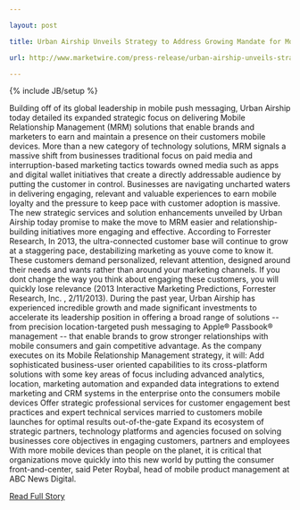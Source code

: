 ---
layout: post
title: Urban Airship Unveils Strategy to Address Growing Mandate for Mobile Relationship Management
url: http://www.marketwire.com/press-release/urban-airship-unveils-strategy-address-growing-mandate-mobile-relationship-management-1765437.htm
---
{% include JB/setup %}
<p>  Building off of its global leadership in mobile push messaging, Urban Airship today detailed its expanded strategic focus on delivering Mobile Relationship Management (MRM) solutions that enable brands and marketers to earn and maintain a presence on their customers mobile devices.  More than a new category of technology solutions, MRM signals a massive shift from businesses traditional focus on paid media and interruption-based marketing tactics towards owned media such as apps and digital wallet initiatives that create a directly addressable audience by putting the customer in control.  Businesses are navigating uncharted waters in delivering engaging, relevant and valuable experiences to earn mobile loyalty and the pressure to keep pace with customer adoption is massive.  The new strategic services and solution enhancements unveiled by Urban Airship today promise to make the move to MRM easier and relationship-building initiatives more engaging and effective.  According to Forrester Research, In 2013, the ultra-connected customer base will continue to grow at a staggering pace, destabilizing marketing as youve come to know it.  These customers demand personalized, relevant attention, designed around their needs and wants rather than around your marketing channels.  If you dont change the way you think about engaging these customers, you will quickly lose relevance (2013 Interactive Marketing Predictions, Forrester Research, Inc.  , 2/11/2013).  During the past year, Urban Airship has experienced incredible growth and made significant investments to accelerate its leadership position in offering a broad range of solutions -- from precision location-targeted push messaging to Apple® Passbook® management -- that enable brands to grow stronger relationships with mobile consumers and gain competitive advantage.  As the company executes on its Mobile Relationship Management strategy, it will:
Add sophisticated business-user oriented capabilities to its cross-platform solutions with some key areas of focus including advanced analytics, location, marketing automation and expanded data integrations to extend marketing and CRM systems in the enterprise onto the consumers mobile devices
Offer strategic professional services for customer engagement best practices and expert technical services married to customers mobile launches for optimal results out-of-the-gate
Expand its ecosystem of strategic partners, technology platforms and agencies focused on solving businesses core objectives in engaging customers, partners and employees
With more mobile devices than people on the planet, it is critical that organizations move quickly into this new world by putting the consumer front-and-center, said Peter Roybal, head of mobile product management at ABC News Digital.<br />
<p><a href="http://www.marketwire.com/press-release/urban-airship-unveils-strategy-address-growing-mandate-mobile-relationship-management-1765437.htm">Read Full Story</a></p>
